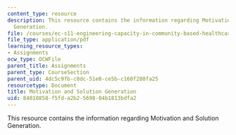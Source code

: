 ```yaml
---
content_type: resource
description: This resource contains the information regarding Motivation and Solution
  Generation.
file: /courses/ec-s11-engineering-capacity-in-community-based-healthcare-fall-2005/84010858f5fda2b2569804b1813bdfa2_MITEC_S11F05_support_motvtn.pdf
file_type: application/pdf
learning_resource_types:
- Assignments
ocw_type: OCWFile
parent_title: Assignments
parent_type: CourseSection
parent_uid: 4dc5c9fb-c0dc-51e0-ce5b-c160f280fa25
resourcetype: Document
title: Motivation and Solution Generation
uid: 84010858-f5fd-a2b2-5698-04b1813bdfa2
---
```

This resource contains the information regarding Motivation and Solution Generation.


